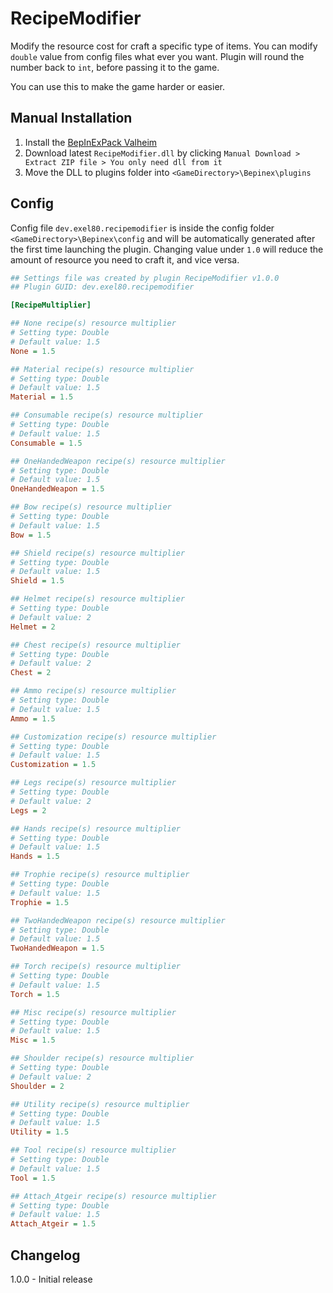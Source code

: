 ﻿# RecipeModifier
Modify the resource cost for craft a specific type of items. You can modify ``double`` value from config files what ever you want.
Plugin will round the number back to ``int``, before passing it to the game.

You can use this to make the game harder or easier.

## Manual Installation
1. Install the [BepInExPack Valheim](https://valheim.thunderstore.io/package/denikson/BepInExPack_Valheim/)
2. Download latest ``RecipeModifier.dll`` by clicking ``Manual Download > Extract ZIP file > You only need dll from it``
3. Move the DLL to plugins folder into ``<GameDirectory>\Bepinex\plugins``

## Config
Config file ``dev.exel80.recipemodifier`` is inside the config folder ``<GameDirectory>\Bepinex\config`` and will be automatically generated after the first time launching the plugin.
Changing value under ``1.0`` will reduce the amount of resource you need to craft it, and vice versa. 

```ini
## Settings file was created by plugin RecipeModifier v1.0.0
## Plugin GUID: dev.exel80.recipemodifier

[RecipeMultiplier]

## None recipe(s) resource multiplier
# Setting type: Double
# Default value: 1.5
None = 1.5

## Material recipe(s) resource multiplier
# Setting type: Double
# Default value: 1.5
Material = 1.5

## Consumable recipe(s) resource multiplier
# Setting type: Double
# Default value: 1.5
Consumable = 1.5

## OneHandedWeapon recipe(s) resource multiplier
# Setting type: Double
# Default value: 1.5
OneHandedWeapon = 1.5

## Bow recipe(s) resource multiplier
# Setting type: Double
# Default value: 1.5
Bow = 1.5

## Shield recipe(s) resource multiplier
# Setting type: Double
# Default value: 1.5
Shield = 1.5

## Helmet recipe(s) resource multiplier
# Setting type: Double
# Default value: 2
Helmet = 2

## Chest recipe(s) resource multiplier
# Setting type: Double
# Default value: 2
Chest = 2

## Ammo recipe(s) resource multiplier
# Setting type: Double
# Default value: 1.5
Ammo = 1.5

## Customization recipe(s) resource multiplier
# Setting type: Double
# Default value: 1.5
Customization = 1.5

## Legs recipe(s) resource multiplier
# Setting type: Double
# Default value: 2
Legs = 2

## Hands recipe(s) resource multiplier
# Setting type: Double
# Default value: 1.5
Hands = 1.5

## Trophie recipe(s) resource multiplier
# Setting type: Double
# Default value: 1.5
Trophie = 1.5

## TwoHandedWeapon recipe(s) resource multiplier
# Setting type: Double
# Default value: 1.5
TwoHandedWeapon = 1.5

## Torch recipe(s) resource multiplier
# Setting type: Double
# Default value: 1.5
Torch = 1.5

## Misc recipe(s) resource multiplier
# Setting type: Double
# Default value: 1.5
Misc = 1.5

## Shoulder recipe(s) resource multiplier
# Setting type: Double
# Default value: 2
Shoulder = 2

## Utility recipe(s) resource multiplier
# Setting type: Double
# Default value: 1.5
Utility = 1.5

## Tool recipe(s) resource multiplier
# Setting type: Double
# Default value: 1.5
Tool = 1.5

## Attach_Atgeir recipe(s) resource multiplier
# Setting type: Double
# Default value: 1.5
Attach_Atgeir = 1.5
```

## Changelog
1.0.0 - Initial release